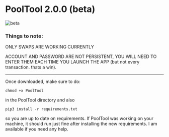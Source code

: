 # PoolTool 2.0.0 (beta)
![beta](https://user-images.githubusercontent.com/16945982/108139311-715fd800-7085-11eb-90bf-61ea19ae9fb5.png)
### Things to note:
ONLY SWAPS ARE WORKING CURRENTLY

ACCOUNT AND PASSWORD ARE NOT PERSISTENT, YOU WILL NEED TO
ENTER THEM EACH TIME YOU LAUNCH THE APP (but not every transaction. thats a win).

---

Once downloaded, make sure to do:

```chmod +x PoolTool```
  
in the PoolTool directory and also

```pip3 install -r requirements.txt```

so you are up to date on requirements. If PoolTool was working on your machine,
it should run just fine after installing the new requirements. I am available if
you need any help.
